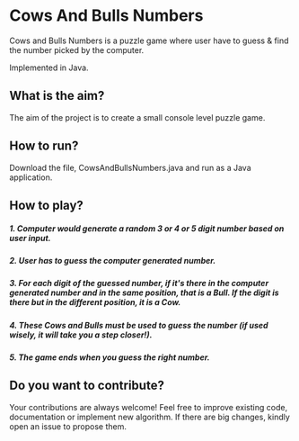 # Cows And Bulls Numbers
Cows and Bulls Numbers is a puzzle game where user have to guess &amp; find the number picked by the computer.

Implemented in Java.

## What is the aim?
The aim of the project is to create a small console level puzzle game.

## How to run?
Download the file, CowsAndBullsNumbers.java and run as a Java application.

## How to play?
##### 1. Computer would generate a random 3 or 4 or 5 digit number based on user input.
##### 2. User has to guess the computer generated number.
##### 3. For each digit of the guessed number, if it's there in the computer generated number and in the same position, that is a Bull. If the digit is there but in the different position, it is a Cow.
##### 4. These Cows and Bulls must be used to guess the number (if used wisely, it will take you a step closer!).
##### 5. The game ends when you guess the right number.

## Do you want to contribute?
Your contributions are always welcome! Feel free to improve existing code, documentation or implement new algorithm.
If there are big changes, kindly open an issue to propose them.
